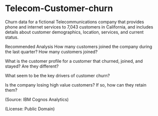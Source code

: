 # Telecom-Customer-churn
Churn data for a fictional Telecommunications company that provides phone and internet services to 7,043 customers in California, and includes details about customer demographics, location, services, and current status.


Recommended Analysis
How many customers joined the company during the last quarter? How many customers joined?

What is the customer profile for a customer that churned, joined, and stayed? Are they different?

What seem to be the key drivers of customer churn?

Is the company losing high value customers? If so, how can they retain them?



(Source: IBM Cognos Analytics)

(License: Public Domain)
